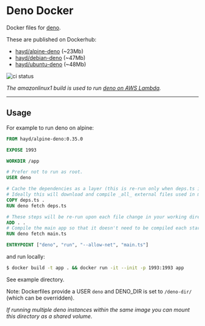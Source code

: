 # Deno Docker

Docker files for [deno](https://github.com/denoland/deno).

These are published on Dockerhub:

- [hayd/alpine-deno](https://hub.docker.com/r/hayd/alpine-deno/) (\~23Mb)
- [hayd/debian-deno](https://hub.docker.com/r/hayd/debian-deno/) (\~47Mb)
- [hayd/ubuntu-deno](https://hub.docker.com/r/hayd/ubuntu-deno/) (\~48Mb)

![ci status](https://github.com/hayd/deno-docker/workflows/Test/badge.svg?branch=master)

_The amazonlinux1 build is used to run [deno on AWS Lambda](https://github.com/hayd/deno-lambda/)._

---

## Usage

For example to run deno on alpine:

```Dockerfile
FROM hayd/alpine-deno:0.35.0

EXPOSE 1993

WORKDIR /app

# Prefer not to run as root.
USER deno

# Cache the dependencies as a layer (this is re-run only when deps.ts is modified).
# Ideally this will download and compile _all_ external files used in main.ts.
COPY deps.ts .
RUN deno fetch deps.ts

# These steps will be re-run upon each file change in your working directory:
ADD . .
# Compile the main app so that it doesn't need to be compiled each startup/entry.
RUN deno fetch main.ts

ENTRYPOINT ["deno", "run", "--allow-net", "main.ts"]
```

and run locally:

```sh
$ docker build -t app . && docker run -it --init -p 1993:1993 app
```

See example directory.

Note: Dockerfiles provide a USER `deno` and DENO_DIR is set to `/deno-dir/` (which can be overridden).

_If running multiple deno instances within the same image you can mount this directory as a shared volume._

